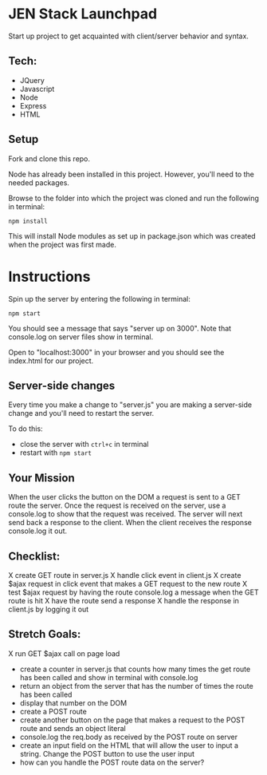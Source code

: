 JEN Stack Launchpad
===

Start up project to get acquainted with client/server behavior and syntax.

Tech:
---

- JQuery
- Javascript
- Node
- Express
- HTML

Setup
---

Fork and clone this repo. 

Node has already been installed in this project. However, you'll need to the needed packages. 

Browse to the folder into which the project was cloned and run the following in terminal:

```npm install```

This will install Node modules as set up in package.json which was created when the project was first made.

Instructions
===

Spin up the server by entering the following in terminal:

```npm start```

You should see a message that says "server up on 3000". Note that console.log on server files show in terminal.

Open to "localhost:3000" in your browser and you should see the index.html for our project.

Server-side changes
---

Every time you make a change to "server.js" you are making a server-side change and you'll need to restart the server.

To do this:

- close the server with ```ctrl+c``` in terminal 
- restart with ```npm start```

Your Mission
---

When the user clicks the button on the DOM a request is sent to a GET route the server. Once the request is received on the server, use a console.log to show that the request was received. The server will next send back a response to the client. When the client receives the response console.log it out.

Checklist:
---
X create GET route in server.js
X handle click event in client.js
X create $ajax request in click event that makes a GET request to the new route
X test $ajax request by having the route console.log a message when the GET route is hit
X have the route send a response
X handle the response in client.js by logging it out

Stretch Goals:
---

X run GET $ajax call on page load
- create a counter in server.js that counts how many times the get route has been called and show in terminal with console.log
- return an object from the server that has the number of times the route has been called
- display that number on the DOM
- create a POST route
- create another button on the page that makes a request to the POST route and sends an object literal
- console.log the req.body as received by the POST route on server
- create an input field on the HTML that will allow the user to input a string. Change the POST button to use the user input
- how can you handle the POST route data on the server?